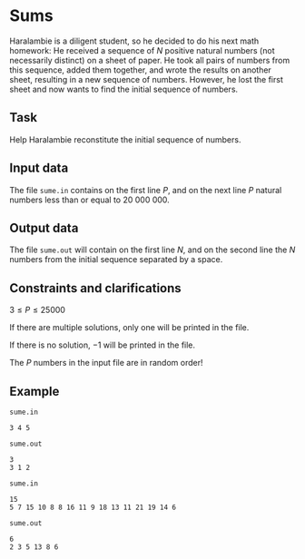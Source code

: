 # Sums

Haralambie is a diligent student, so he decided to do his next math homework: He received a sequence of $N$ positive natural numbers (not necessarily distinct) on a sheet of paper. He took all pairs of numbers from this sequence, added them together, and wrote the results on another sheet, resulting in a new sequence of numbers. However, he lost the first sheet and now wants to find the initial sequence of numbers.

## Task

Help Haralambie reconstitute the initial sequence of numbers.

## Input data

The file `sume.in` contains on the first line $P$, and on the next line $P$ natural numbers less than or equal to $20\ 000\ 000$.

## Output data

The file `sume.out` will contain on the first line $N$, and on the second line the $N$ numbers from the initial sequence separated by a space.

## Constraints and clarifications

$3 \leq P \leq 25000$

If there are multiple solutions, only one will be printed in the file.

If there is no solution, $-1$ will be printed in the file.

The $P$ numbers in the input file are in random order!

## Example

`sume.in`
```
3 4 5
```

`sume.out`
```
3
3 1 2
```

`sume.in`
```
15 
5 7 15 10 8 8 16 11 9 18 13 11 21 19 14 6
```

`sume.out`
```
6
2 3 5 13 8 6
```